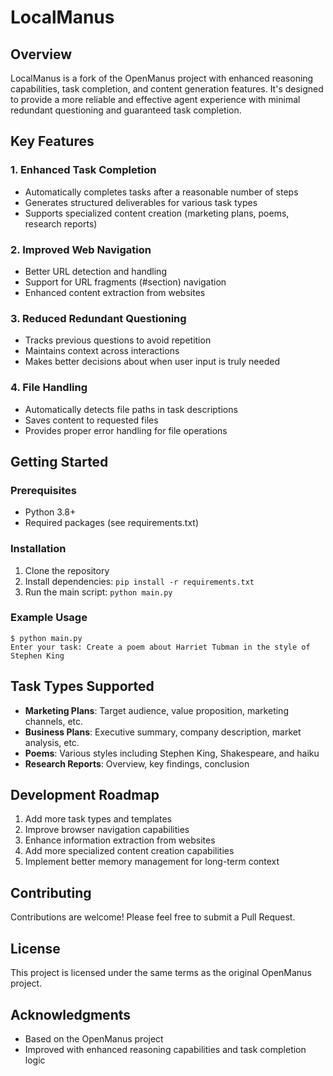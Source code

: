 # LocalManus

## Overview

LocalManus is a fork of the OpenManus project with enhanced reasoning capabilities, task completion, and content generation features. It's designed to provide a more reliable and effective agent experience with minimal redundant questioning and guaranteed task completion.

## Key Features

### 1. Enhanced Task Completion
- Automatically completes tasks after a reasonable number of steps
- Generates structured deliverables for various task types
- Supports specialized content creation (marketing plans, poems, research reports)

### 2. Improved Web Navigation
- Better URL detection and handling
- Support for URL fragments (#section) navigation
- Enhanced content extraction from websites

### 3. Reduced Redundant Questioning
- Tracks previous questions to avoid repetition
- Maintains context across interactions
- Makes better decisions about when user input is truly needed

### 4. File Handling
- Automatically detects file paths in task descriptions
- Saves content to requested files
- Provides proper error handling for file operations

## Getting Started

### Prerequisites
- Python 3.8+
- Required packages (see requirements.txt)

### Installation
1. Clone the repository
2. Install dependencies: `pip install -r requirements.txt`
3. Run the main script: `python main.py`

### Example Usage

```
$ python main.py
Enter your task: Create a poem about Harriet Tubman in the style of Stephen King
```

## Task Types Supported

- **Marketing Plans**: Target audience, value proposition, marketing channels, etc.
- **Business Plans**: Executive summary, company description, market analysis, etc.
- **Poems**: Various styles including Stephen King, Shakespeare, and haiku
- **Research Reports**: Overview, key findings, conclusion

## Development Roadmap

1. Add more task types and templates
2. Improve browser navigation capabilities
3. Enhance information extraction from websites
4. Add more specialized content creation capabilities
5. Implement better memory management for long-term context

## Contributing

Contributions are welcome! Please feel free to submit a Pull Request.

## License

This project is licensed under the same terms as the original OpenManus project.

## Acknowledgments

- Based on the OpenManus project
- Improved with enhanced reasoning capabilities and task completion logic
